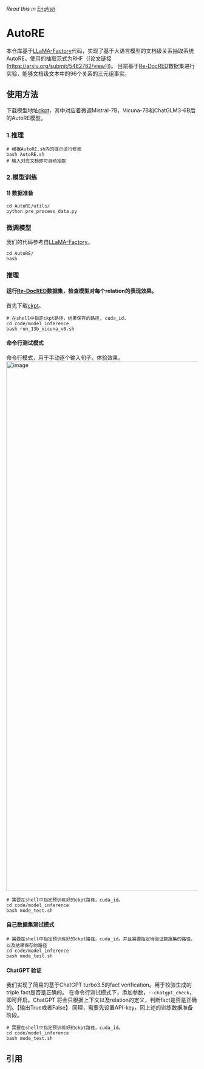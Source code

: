 *Read this in [English](README_EN.md)*
# AutoRE
本仓库基于[LLaMA-Factory](https://github.com/hiyouga/LLaMA-Factory)代码，实现了基于大语言模型的文档级关系抽取系统AutoRE。使用的抽取范式为RHF（[论文链接(https://arxiv.org/submit/5482782/view)])。
目前基于[Re-DocRED](https://github.com/tonytan48/Re-DocRED)数据集进行实验，能够文档级文本中的96个关系的三元组事实。

## 使用方法
下载模型地址[ckpt](https://cloud.tsinghua.edu.cn/d/4d12cf0620164caca82c/)，其中对应着微调Mistral-7B，Vicuna-7B和ChatGLM3-6B后的AutoRE模型。
### 1.推理

```shell
# 根据AutoRE.sh内的提示进行修改
bash AutoRE.sh
# 输入对应文档即可自动抽取
```

### 2.模型训练

#### 1) 数据准备
```shell
cd AutoRE/utils/
python pre_process_data.py
```

### 微调模型
我们的代码参考自[LLaMA-Factory](https://github.com/hiyouga/LLaMA-Factory)。

```shell
cd AutoRE/
bash 
```

### 推理
#### 运行[Re-DocRED](https://github.com/tonytan48/Re-DocRED)数据集，检查模型对每个relation的表现效果。
首先下载[ckpt](https://cloud.tsinghua.edu.cn/d/ead42cf68f484c73af22/)。
```shell
# 在shell中指定ckpt路径，结果保存的路径, cuda_id。
cd code/model_inference
bash run_13b_vicuna_v0.sh
```
#### 命令行测试模式
命令行模式，用于手动逐个输入句子，体验效果。
<img width="1397" alt="image" src="https://github.com/bigdante/Analysis_KG/assets/39661185/efd07341-9e87-4508-be4a-cff1cd1ef346">

```shell
# 需要在shell中指定预训练好的ckpt路径，cuda_id。
cd code/model_inference
bash mode_test.sh
```

#### 自己数据集测试模式
```shell
# 需要在shell中指定预训练好的ckpt路径，cuda_id。并且需要指定待验证数据集的路径，以及结果保存的路径
cd code/model_inference
bash mode_test.sh
```

#### ChatGPT 验证
我们实现了简易的基于ChatGPT turbo3.5的fact verification。用于校验生成的triple fact是否是正确的。
在命令行测试模式下，添加参数，`--chatgpt_check`， 即可开启。ChatGPT 将会只根据上下文以及relation的定义，判断fact是否是正确的。【输出True或者False】
同理，需要先设置API-key，同上述的训练数据准备阶段。
```shell
# 需要在shell中指定预训练好的ckpt路径，cuda_id。
cd code/model_inference
bash mode_test.sh
```

## 引用

```

```





